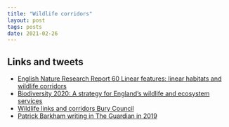 ```yaml
---
title: "Wildlife corridors"
layout: post
tags: posts
date: 2021-02-26
---
```


## Links and tweets

* [English Nature Research Report 60 Linear features: linear habitats and wildlife corridors](http://publications.naturalengland.org.uk/file/154105)
* [Biodiversity 2020: A strategy for England’s wildlife and ecosystem services](https://assets.publishing.service.gov.uk/government/uploads/system/uploads/attachment_data/file/69446/pb13583-biodiversity-strategy-2020-111111.pdf)
* [Wildlife links and corridors Bury Council](https://www.bury.gov.uk/CHttpHandler.ashx?id=2232&p=0)
* [Patrick Barkham writing in The Guardian in 2019](https://www.theguardian.com/environment/2019/sep/27/uk-roadsides-verge-wildlife-corridors-guidelines-wildflowers)

